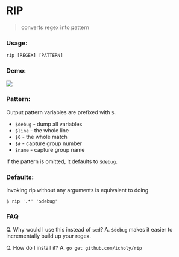 # RIP

> converts **r**egex **i**nto **p**attern

### Usage:
```
rip [REGEX] [PATTERN]
```

### Demo:

![](http://i.imgur.com/YaBAlRQ.gif)

### Pattern:

Output pattern variables are prefixed with `$`.

* `$debug` - dump all variables
* `$line` - the whole line
* `$0` - the whole match
* `$#` - capture group number
* `$name` - capture group name

If the pattern is omitted, it defaults to `$debug`.

### Defaults:

Invoking rip without any arguments is equivalent to doing

```
$ rip '.*' '$debug'
```

### FAQ

Q. Why would I use this instead of `sed`?
A. `$debug` makes it easier to incrementally build up your regex.

Q. How do I install it?
A. `go get github.com/icholy/rip`
